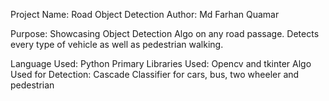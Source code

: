 
Project Name: Road Object Detection
Author: Md Farhan Quamar

Purpose: Showcasing Object Detection Algo on any road passage. Detects every type of vehicle as well as pedestrian walking.

Language Used: Python
Primary Libraries Used: Opencv and tkinter
Algo Used for Detection: Cascade Classifier for cars, bus, two wheeler and pedestrian